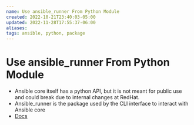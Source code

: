 ```yaml
---
name: Use ansible_runner From Python Module
created: 2022-10-21T23:40:03-05:00
updated: 2022-11-28T17:55:37-06:00
aliases: 
tags: ansible, python, package 
---
```

# Use ansible_runner From Python Module

- Ansible core itself has a python API, but it is not meant for public use and could break due to internal changes at RedHat.
- Ansible_runner is the package used by the CLI interface to interact with Ansible core
- [Docs](https://ansible-runner.readthedocs.io/en/latest/python_interface/)


